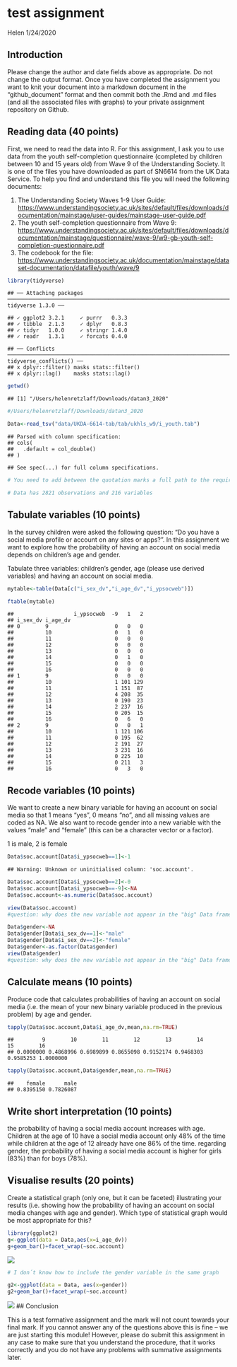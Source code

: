 test assignment
================
Helen
1/24/2020

## Introduction

Please change the author and date fields above as appropriate. Do not
change the output format. Once you have completed the assignment you
want to knit your document into a markdown document in the
“github\_document” format and then commit both the .Rmd and .md files
(and all the associated files with graphs) to your private assignment
repository on Github.

## Reading data (40 points)

First, we need to read the data into R. For this assignment, I ask you
to use data from the youth self-completion questionnaire (completed by
children between 10 and 15 years old) from Wave 9 of the Understanding
Society. It is one of the files you have downloaded as part of SN6614
from the UK Data Service. To help you find and understand this file you
will need the following documents:

1)  The Understanding Society Waves 1-9 User Guide:
    <https://www.understandingsociety.ac.uk/sites/default/files/downloads/documentation/mainstage/user-guides/mainstage-user-guide.pdf>
2)  The youth self-completion questionnaire from Wave 9:
    <https://www.understandingsociety.ac.uk/sites/default/files/downloads/documentation/mainstage/questionnaire/wave-9/w9-gb-youth-self-completion-questionnaire.pdf>
3)  The codebook for the file:
    <https://www.understandingsociety.ac.uk/documentation/mainstage/dataset-documentation/datafile/youth/wave/9>

<!-- end list -->

``` r
library(tidyverse)
```

    ## ── Attaching packages ─────────────────────────────────────────────────────────────────────────────── tidyverse 1.3.0 ──

    ## ✓ ggplot2 3.2.1     ✓ purrr   0.3.3
    ## ✓ tibble  2.1.3     ✓ dplyr   0.8.3
    ## ✓ tidyr   1.0.0     ✓ stringr 1.4.0
    ## ✓ readr   1.3.1     ✓ forcats 0.4.0

    ## ── Conflicts ────────────────────────────────────────────────────────────────────────────────── tidyverse_conflicts() ──
    ## x dplyr::filter() masks stats::filter()
    ## x dplyr::lag()    masks stats::lag()

``` r
getwd()
```

    ## [1] "/Users/helenretzlaff/Downloads/datan3_2020"

``` r
#/Users/helenretzlaff/Downloads/datan3_2020

Data<-read_tsv("data/UKDA-6614-tab/tab/ukhls_w9/i_youth.tab")
```

    ## Parsed with column specification:
    ## cols(
    ##   .default = col_double()
    ## )

    ## See spec(...) for full column specifications.

``` r
# You need to add between the quotation marks a full path to the required file on your computer.

# Data has 2821 observations and 216 variables 
```

## Tabulate variables (10 points)

In the survey children were asked the following question: “Do you have a
social media profile or account on any sites or apps?”. In this
assignment we want to explore how the probability of having an account
on social media depends on children’s age and gender.

Tabulate three variables: children’s gender, age (please use derived
variables) and having an account on social media.

``` r
mytable<-table(Data[c("i_sex_dv","i_age_dv","i_ypsocweb")])

ftable(mytable)
```

    ##                   i_ypsocweb  -9   1   2
    ## i_sex_dv i_age_dv                       
    ## 0        9                     0   0   0
    ##          10                    0   1   0
    ##          11                    0   0   0
    ##          12                    0   0   0
    ##          13                    0   0   0
    ##          14                    0   1   0
    ##          15                    0   0   0
    ##          16                    0   0   0
    ## 1        9                     0   0   0
    ##          10                    1 101 129
    ##          11                    1 151  87
    ##          12                    4 208  35
    ##          13                    0 190  23
    ##          14                    2 237  16
    ##          15                    0 205  15
    ##          16                    0   6   0
    ## 2        9                     0   0   1
    ##          10                    1 121 106
    ##          11                    0 195  62
    ##          12                    2 191  27
    ##          13                    3 231  16
    ##          14                    0 225  10
    ##          15                    0 211   3
    ##          16                    0   3   0

## Recode variables (10 points)

We want to create a new binary variable for having an account on social
media so that 1 means “yes”, 0 means “no”, and all missing values are
coded as NA. We also want to recode gender into a new variable with the
values “male” and “female” (this can be a character vector or a factor).

1 is male, 2 is female

``` r
Data$soc.account[Data$i_ypsocweb==1]<-1
```

    ## Warning: Unknown or uninitialised column: 'soc.account'.

``` r
Data$soc.account[Data$i_ypsocweb==2]<-0
Data$soc.account[Data$i_ypsocweb==-9]<-NA
Data$soc.account<-as.numeric(Data$soc.account)

view(Data$soc.account)
#question: why does the new variable not appear in the "big" Data frame? but it does seem to exist somewhere and the number of variables changes

Data$gender<-NA
Data$gender[Data$i_sex_dv==1]<-"male"
Data$gender[Data$i_sex_dv==2]<-"female"
Data$gender<-as.factor(Data$gender)
view(Data$gender)
#question: why does the new variable not appear in the "big" Data frame? but it does seem to exist somewhere and the number of variables changes
```

## Calculate means (10 points)

Produce code that calculates probabilities of having an account on
social media (i.e. the mean of your new binary variable produced in the
previous problem) by age and
    gender.

``` r
tapply(Data$soc.account,Data$i_age_dv,mean,na.rm=TRUE)
```

    ##         9        10        11        12        13        14        15        16 
    ## 0.0000000 0.4868996 0.6989899 0.8655098 0.9152174 0.9468303 0.9585253 1.0000000

``` r
tapply(Data$soc.account,Data$gender,mean,na.rm=TRUE)
```

    ##    female      male 
    ## 0.8395150 0.7826087

## Write short interpretation (10 points)

the probability of having a social media account increases with age.
Children at the age of 10 have a social media account only 48% of the
time while children at the age of 12 already have one 86% of the time.
regarding gender, the probability of having a social media account is
higher for girls (83%) than for boys (78%).

## Visualise results (20 points)

Create a statistical graph (only one, but it can be faceted)
illustrating your results (i.e. showing how the probability of having an
account on social media changes with age and gender). Which type of
statistical graph would be most appropriate for this?

``` r
library(ggplot2)
g<-ggplot(data = Data,aes(x=i_age_dv))
g+geom_bar()+facet_wrap(~soc.account)
```

![](formative-assignment_files/figure-gfm/unnamed-chunk-6-1.png)<!-- -->

``` r
# I don´t know how to include the gender variable in the same graph
```

``` r
g2<-ggplot(data = Data, aes(x=gender))
g2+geom_bar()+facet_wrap(~soc.account)
```

![](formative-assignment_files/figure-gfm/unnamed-chunk-7-1.png)<!-- -->
\#\# Conclusion

This is a test formative assignment and the mark will not count towards
your final mark. If you cannot answer any of the questions above this is
fine – we are just starting this module\! However, please do submit this
assignment in any case to make sure that you understand the procedure,
that it works correctly and you do not have any problems with summative
assignments later.

